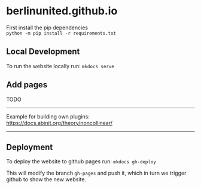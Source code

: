 berlinunited.github.io
======================
First install the pip dependencies  
`python -m pip install -r requirements.txt`

## Local Development
To run the website locally run:
`mkdocs serve`

## Add pages
TODO

---

Example for building own plugins:  
https://docs.abinit.org/theory/noncollinear/ 

---

## Deployment
To deploy the website to github pages run:
`mkdocs gh-deploy`

This will modify the branch `gh-pages` and push it, which in turn we trigger github to show the new website.

